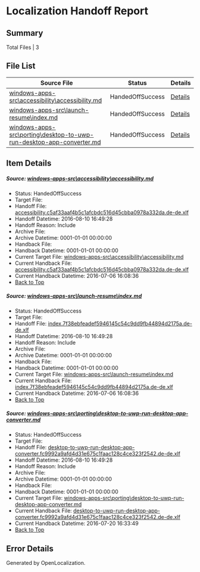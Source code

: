 # <a name='report-top'></a> Localization Handoff Report

## Summary
 Total Files | 3

## File List
 Source File | Status | Details 
 ----------- | ------ | ------- 
 [windows-apps-src\accessibility\accessibility.md](https://github.com/Microsoft/windows-apps/blob/2d98d2f9c27e96c416b90ba6a58e10c913fb006d/windows-apps-src/accessibility/accessibility.md) | HandedOffSuccess | [Details](#04e5658e3babf40da088e567687e5bf40aab938f12)
 [windows-apps-src\launch-resume\index.md](https://github.com/Microsoft/windows-apps/blob/7537b87c751b0e1542f59777a61f22c75a62913a/windows-apps-src/launch-resume/index.md) | HandedOffSuccess | [Details](#9c0bc9e37e1fda15a854a2638dd98c6a35773efd4394)
 [windows-apps-src\porting\desktop-to-uwp-run-desktop-app-converter.md](https://github.com/Microsoft/windows-apps/blob/efdc6f097b737ad94a6cb45d10aab5d4ff96240e/windows-apps-src/porting/desktop-to-uwp-run-desktop-app-converter.md) | HandedOffSuccess | [Details](#e275b6ac7178e0705af59c8628f11de65a4d4c7f4846)

## Item Details
##### <a name='04e5658e3babf40da088e567687e5bf40aab938f12'></a> Source: [windows-apps-src\accessibility\accessibility.md](https://github.com/Microsoft/windows-apps/blob/2d98d2f9c27e96c416b90ba6a58e10c913fb006d/windows-apps-src/accessibility/accessibility.md)
* Status: HandedOffSuccess
* Target File: 
* Handoff File: [accessibility.c5af33aaf4b5c1afcbdc516d45cbba0978a332da.de-de.xlf](https://github.com/Microsoft/WDG.handoff/blob/0552503ad7b96d1c4aece0b69b54a139fe04e92e/ol-handoff/Microsoft/windows-apps.de-de/master/accessibility.c5af33aaf4b5c1afcbdc516d45cbba0978a332da.de-de.xlf)
* Handoff Datetime: 2016-08-10 16:49:28
* Handoff Reason: Include
* Archive File: 
* Archive Datetime: 0001-01-01 00:00:00
* Handback File: 
* Handback Datetime: 0001-01-01 00:00:00
* Current Target File: [windows-apps-src\accessibility\accessibility.md](https://github.com/Microsoft/windows-apps.de-de/blob/7a3dc4d5efb7b5518f9623c0a3ebf46436d26e72/windows-apps-src/accessibility/accessibility.md)
* Current Handback File: [accessibility.c5af33aaf4b5c1afcbdc516d45cbba0978a332da.de-de.xlf](https://github.com/Microsoft/WDG.handback/blob/b6880abfd65d38457dda3929c963d918f070774a/ol-handback/Microsoft/windows-apps.de-de/master/accessibility.c5af33aaf4b5c1afcbdc516d45cbba0978a332da.de-de.xlf)
* Current Handback Datetime: 2016-07-06 16:08:36
* [Back to Top](#report-top)

##### <a name='9c0bc9e37e1fda15a854a2638dd98c6a35773efd4394'></a> Source: [windows-apps-src\launch-resume\index.md](https://github.com/Microsoft/windows-apps/blob/7537b87c751b0e1542f59777a61f22c75a62913a/windows-apps-src/launch-resume/index.md)
* Status: HandedOffSuccess
* Target File: 
* Handoff File: [index.7f38ebfeadef5946145c54c9dd9fb44894d2175a.de-de.xlf](https://github.com/Microsoft/WDG.handoff/blob/0552503ad7b96d1c4aece0b69b54a139fe04e92e/ol-handoff/Microsoft/windows-apps.de-de/master/index.7f38ebfeadef5946145c54c9dd9fb44894d2175a.de-de.xlf)
* Handoff Datetime: 2016-08-10 16:49:28
* Handoff Reason: Include
* Archive File: 
* Archive Datetime: 0001-01-01 00:00:00
* Handback File: 
* Handback Datetime: 0001-01-01 00:00:00
* Current Target File: [windows-apps-src\launch-resume\index.md](https://github.com/Microsoft/windows-apps.de-de/blob/7a3dc4d5efb7b5518f9623c0a3ebf46436d26e72/windows-apps-src/launch-resume/index.md)
* Current Handback File: [index.7f38ebfeadef5946145c54c9dd9fb44894d2175a.de-de.xlf](https://github.com/Microsoft/WDG.handback/blob/b6880abfd65d38457dda3929c963d918f070774a/ol-handback/Microsoft/windows-apps.de-de/master/index.7f38ebfeadef5946145c54c9dd9fb44894d2175a.de-de.xlf)
* Current Handback Datetime: 2016-07-06 16:08:36
* [Back to Top](#report-top)

##### <a name='e275b6ac7178e0705af59c8628f11de65a4d4c7f4846'></a> Source: [windows-apps-src\porting\desktop-to-uwp-run-desktop-app-converter.md](https://github.com/Microsoft/windows-apps/blob/efdc6f097b737ad94a6cb45d10aab5d4ff96240e/windows-apps-src/porting/desktop-to-uwp-run-desktop-app-converter.md)
* Status: HandedOffSuccess
* Target File: 
* Handoff File: [desktop-to-uwp-run-desktop-app-converter.fc9992a9afd4d31e675c1faac128c4ce323f2542.de-de.xlf](https://github.com/Microsoft/WDG.handoff/blob/0552503ad7b96d1c4aece0b69b54a139fe04e92e/ol-handoff/Microsoft/windows-apps.de-de/master/desktop-to-uwp-run-desktop-app-converter.fc9992a9afd4d31e675c1faac128c4ce323f2542.de-de.xlf)
* Handoff Datetime: 2016-08-10 16:49:28
* Handoff Reason: Include
* Archive File: 
* Archive Datetime: 0001-01-01 00:00:00
* Handback File: 
* Handback Datetime: 0001-01-01 00:00:00
* Current Target File: [windows-apps-src\porting\desktop-to-uwp-run-desktop-app-converter.md](https://github.com/Microsoft/windows-apps.de-de/blob/6de8cee4ee31a6fa9082108f1a9e7ff09c39e62b/windows-apps-src/porting/desktop-to-uwp-run-desktop-app-converter.md)
* Current Handback File: [desktop-to-uwp-run-desktop-app-converter.fc9992a9afd4d31e675c1faac128c4ce323f2542.de-de.xlf](https://github.com/Microsoft/WDG.handback/blob/2c1ceb1dcd88de90d8169faf0aaddf2807f77d49/ol-handback/Microsoft/windows-apps.de-de/master/desktop-to-uwp-run-desktop-app-converter.fc9992a9afd4d31e675c1faac128c4ce323f2542.de-de.xlf)
* Current Handback Datetime: 2016-07-20 16:33:49
* [Back to Top](#report-top)


## Error Details

Generated by OpenLocalization.
